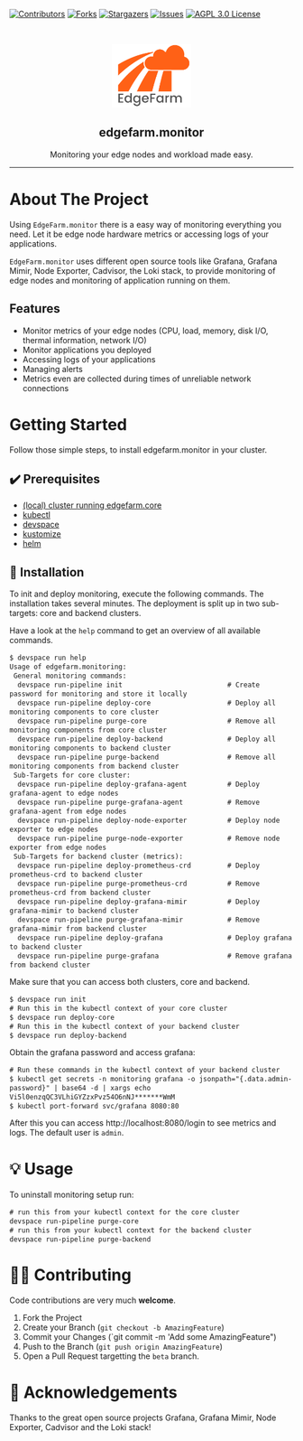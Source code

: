 [contributors-shield]: https://img.shields.io/github/contributors/edgefarm/edgefarm.monitor.svg?style=for-the-badge
[contributors-url]: https://github.com/edgefarm/edgefarm.monitor/graphs/contributors
[forks-shield]: https://img.shields.io/github/forks/edgefarm/edgefarm.monitor.svg?style=for-the-badge
[forks-url]: https://github.com/edgefarm/edgefarm.monitor/network/members
[stars-shield]: https://img.shields.io/github/stars/edgefarm/edgefarm.monitor.svg?style=for-the-badge
[stars-url]: https://github.com/edgefarm/edgefarm.monitor/stargazers
[issues-shield]: https://img.shields.io/github/issues/edgefarm/edgefarm.monitor.svg?style=for-the-badge
[issues-url]: https://github.com/edgefarm/edgefarm.monitor/issues
[license-shield]: https://img.shields.io/github/license/edgefarm/edgefarm.monitor?logo=mit&style=for-the-badge
[license-url]: https://opensource.org/licenses/AGPL-3.0

[![Contributors][contributors-shield]][contributors-url]
[![Forks][forks-shield]][forks-url]
[![Stargazers][stars-shield]][stars-url]
[![Issues][issues-shield]][issues-url]
[![AGPL 3.0 License][license-shield]][license-url]

<!-- PROJECT LOGO -->
<br />
<p align="center">
  <a href="https://github.com/edgefarm/edgefarm.monitor">
    <img src="https://github.com/edgefarm/edgefarm.monitor/raw/main/.images/EdgefarmLogoWithText.png" alt="Logo" height="112">
  </a>

  <h2 align="center">edgefarm.monitor</h2>

  <p align="center">
    Monitoring your edge nodes and workload made easy.
  </p>
  <hr />
</p>

# About The Project

Using `EdgeFarm.monitor` there is a easy way of monitoring everything you need. Let it be edge node hardware metrics or accessing logs of your applications. 

`EdgeFarm.monitor` uses different open source tools like Grafana, Grafana Mimir, Node Exporter, Cadvisor, the Loki stack, to provide monitoring of edge nodes and monitoring of application running on them.

## Features

- Monitor metrics of your edge nodes (CPU, load, memory, disk I/O, thermal information, network I/O)
- Monitor applications you deployed
- Accessing logs of your applications
- Managing alerts
- Metrics even are collected during times of unreliable network connections

<!-- GETTING STARTED -->

# Getting Started

Follow those simple steps, to install edgefarm.monitor in your cluster.

## ✔️ Prerequisites

- [(local) cluster running edgefarm.core](https://github.com/edgefarm/edgefarm.core)
- [kubectl](https://kubernetes.io/docs/tasks/tools/install-kubectl/)
- [devspace](https://devspace.sh/)
- [kustomize](https://kustomize.io/)
- [helm](https://helm.sh/)

## 🎯 Installation

To init and deploy monitoring, execute the following commands.
The installation takes several minutes. The deployment is split up in two sub-targets: core and backend clusters.


Have a look at the `help` command to get an overview of all available commands.

```console
$ devspace run help
Usage of edgefarm.monitoring:
 General monitoring commands:
  devspace run-pipeline init                          # Create password for monitoring and store it locally
  devspace run-pipeline deploy-core                   # Deploy all monitoring components to core cluster
  devspace run-pipeline purge-core                    # Remove all monitoring components from core cluster
  devspace run-pipeline deploy-backend                # Deploy all monitoring components to backend cluster
  devspace run-pipeline purge-backend                 # Remove all monitoring components from backend cluster
 Sub-Targets for core cluster:
  devspace run-pipeline deploy-grafana-agent          # Deploy grafana-agent to edge nodes
  devspace run-pipeline purge-grafana-agent           # Remove grafana-agent from edge nodes
  devspace run-pipeline deploy-node-exporter          # Deploy node exporter to edge nodes
  devspace run-pipeline purge-node-exporter           # Remove node exporter from edge nodes
 Sub-Targets for backend cluster (metrics):
  devspace run-pipeline deploy-prometheus-crd         # Deploy prometheus-crd to backend cluster
  devspace run-pipeline purge-prometheus-crd          # Remove prometheus-crd from backend cluster
  devspace run-pipeline deploy-grafana-mimir          # Deploy grafana-mimir to backend cluster
  devspace run-pipeline purge-grafana-mimir           # Remove grafana-mimir from backend cluster
  devspace run-pipeline deploy-grafana                # Deploy grafana to backend cluster
  devspace run-pipeline purge-grafana                 # Remove grafana from backend cluster
```

Make sure that you can access both clusters, core and backend.

```console
$ devspace run init
# Run this in the kubectl context of your core cluster
$ devspace run deploy-core
# Run this in the kubectl context of your backend cluster
$ devspace run deploy-backend
```

Obtain the grafana password and access grafana:

```console
# Run these commands in the kubectl context of your backend cluster
$ kubectl get secrets -n monitoring grafana -o jsonpath="{.data.admin-password}" | base64 -d | xargs echo
Vi5l0enzqQC3VLhiGYZzxPvz54O6nNJ*******WmM
$ kubectl port-forward svc/grafana 8080:80
```
After this you can access http://localhost:8080/login to see metrics and logs. The default user is `admin`.

# 💡 Usage

To uninstall monitoring setup run:
```console
# run this from your kubectl context for the core cluster
devspace run-pipeline purge-core
# run this from your kubectl context for the backend cluster
devspace run-pipeline purge-backend
```

# 🤝🏽 Contributing

Code contributions are very much **welcome**.

1. Fork the Project
2. Create your Branch (`git checkout -b AmazingFeature`)
3. Commit your Changes (`git commit -m 'Add some AmazingFeature")
4. Push to the Branch (`git push origin AmazingFeature`)
5. Open a Pull Request targetting the `beta` branch.

# 🫶 Acknowledgements

Thanks to the great open source projects Grafana, Grafana Mimir, Node Exporter, Cadvisor and the Loki stack!